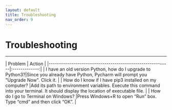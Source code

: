 ```yaml
---
layout: default
title: Troubleshooting
nav_order: 9
---
```


# Troubleshooting
<hr>
| Problem                                                   |      Action   |
|-----------------------------------------------------------|:-------------:|
| I have an old version Python, how do I upgrade to Python3?|Since you already have Python, Pycharm will prompt you "Upgrade Now". Click it. |
| How do I know if I have pip3 installed on my computer?    |Add its path to environment variables. Execute this command into your terminal. It should display the location of executable file. |
| How do I go to Terminal on Windows?                       |Press Windows+R to open “Run” box. Type “cmd” and then click “OK”.      |

